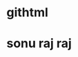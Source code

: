 # githtml
<html>
      <head>
              <title>git</title>
      </head>
      <body>
            <h1>sonu raj raj</h1>
      </body>
</html>
